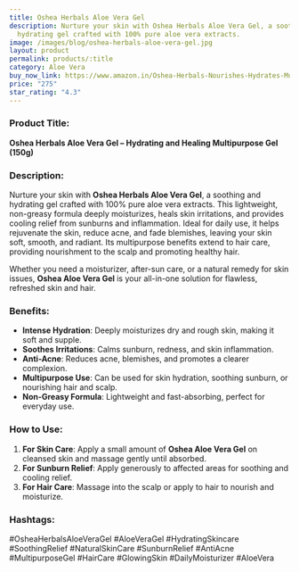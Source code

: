 ```yaml
---
title: Oshea Herbals Aloe Vera Gel
description: Nurture your skin with Oshea Herbals Aloe Vera Gel, a soothing and
  hydrating gel crafted with 100% pure aloe vera extracts.
image: /images/blog/oshea-herbals-aloe-vera-gel.jpg
layout: product
permalink: products/:title
category: Aloe Vera
buy_now_link: https://www.amazon.in/Oshea-Herbals-Nourishes-Hydrates-Multipurpose/dp/B0D45J179P/ref=sr_1_1_sspa?crid=1XMIOQ4WPBG6X&tag=m0150-21
price: "275"
star_rating: "4.3"
---
```

### Product Title:
**Oshea Herbals Aloe Vera Gel – Hydrating and Healing Multipurpose Gel (150g)**

### Description:
Nurture your skin with **Oshea Herbals Aloe Vera Gel**, a soothing and hydrating gel crafted with 100% pure aloe vera extracts. This lightweight, non-greasy formula deeply moisturizes, heals skin irritations, and provides cooling relief from sunburns and inflammation. Ideal for daily use, it helps rejuvenate the skin, reduce acne, and fade blemishes, leaving your skin soft, smooth, and radiant. Its multipurpose benefits extend to hair care, providing nourishment to the scalp and promoting healthy hair.

Whether you need a moisturizer, after-sun care, or a natural remedy for skin issues, **Oshea Aloe Vera Gel** is your all-in-one solution for flawless, refreshed skin and hair.

### Benefits:
- **Intense Hydration**: Deeply moisturizes dry and rough skin, making it soft and supple.
- **Soothes Irritations**: Calms sunburn, redness, and skin inflammation.
- **Anti-Acne**: Reduces acne, blemishes, and promotes a clearer complexion.
- **Multipurpose Use**: Can be used for skin hydration, soothing sunburn, or nourishing hair and scalp.
- **Non-Greasy Formula**: Lightweight and fast-absorbing, perfect for everyday use.

### How to Use:
1. **For Skin Care**: Apply a small amount of **Oshea Aloe Vera Gel** on cleansed skin and massage gently until absorbed.
2. **For Sunburn Relief**: Apply generously to affected areas for soothing and cooling relief.
3. **For Hair Care**: Massage into the scalp or apply to hair to nourish and moisturize.

### Hashtags:
#OsheaHerbalsAloeVeraGel #AloeVeraGel #HydratingSkincare #SoothingRelief #NaturalSkinCare #SunburnRelief #AntiAcne #MultipurposeGel #HairCare #GlowingSkin #DailyMoisturizer #AloeVera

